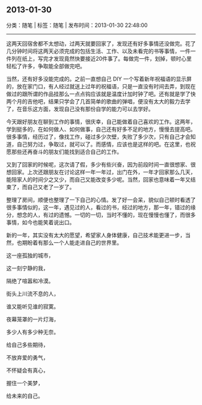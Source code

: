 ## 2013-01-30

分类：随笔 | 标签：随笔 | 发布时间：2013-01-30 22:48:00

___

这两天回宿舍都不太想动，过两天就要回家了，发现还有好多事情还没做完。花了几分钟时间将这两天必须完成的包括生活、工作、以及未看完的书等事情，一件一件列在纸上，写完才发现竟然快要接近20件事了。每做完一件，划掉，顿时心里轻松了许多，争取能全部做完吧。

当然，还有好多没能完成的。之前一直想自己 DIY 一个写着新年祝福语的显示屏的，放在家门口，有人经过就送上过年的祝福语，只是一直没有时间去弄，到现在做过的跟所谓的作品挂那么一点点钩应该就是温度计加时钟了吧。还有就是学了快两个月的吉他吧，结果只学会了几首简单的歌曲的弹唱，便没有太大的毅力去学了，在音乐这方面，发现自己没有那份自学的能力可以去学好。

今天跟好朋友在聊到工作的事情，很庆幸，自己能做着自己喜欢的工作。这两年，学到挺多的，在如何做人、如何做事，自己还有好多不足的地方，慢慢去提高吧。很多事情，经历过了，像找工作，碰过多少次壁，失败了多少次，只有自己才会知道，自己努力过，争取过，就可以了。而感情，应该也是这样的吧。在这里，也祝愿那些还再奋斗的朋友们能找到适合自己的工作。

又到了回家的时候呢，这次请了假，多少有些兴奋，因为前段时间一直很想家、很想回家。上次还跟朋友在讨论这样一年一年过，出门在外，一年才回家那么几天，能陪家人的时间少之又少，而自己又能改变多少呢。当然，回家也意味着一年又结束了，而自己又老了一岁了。

整理了房间，顺便也整理了一下自己的心情。发了好一会呆，貌似自己顿时看透了很多事情似的，这一年，遇见过的人，看过的书，经过的地方，那一年，错过的缘分，想念的人，有过的遗憾。一切的一切，当时不懂的，现在慢慢也懂了，而很多事情，如今也能笑着说出口。

新的一年，其实没有太大的愿望，希望家人身体健康，自己技术能更进一步，当然，也期盼着有那么一个人能走进自己的世界里。

这一座孤独的城市，

这一刻宁静的我，

隔绝了喧嚣和冷漠。

街头上川流不息的人，

谁又能听见谁的寂寞。

夜幕笼罩的一片灯海，

多少人有多少种无奈。

给自己多些期待，

不放弃爱的勇气，

不怀疑会有真心，

握住一个美梦，

给未来的自己。